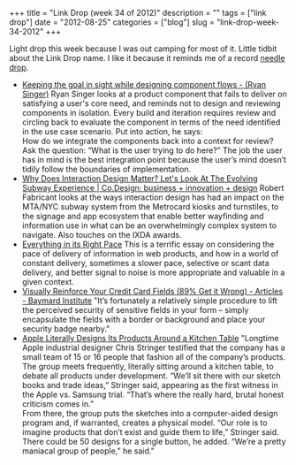 +++
title = "Link Drop (week 34 of 2012)"
description = ""
tags = ["link drop"]
date = "2012-08-25"
categories = ["blog"]
slug = "link-drop-week-34-2012"
+++



<p>Light drop this week because I was out camping for most of it. Little tidbit about the Link Drop name. I like it because it reminds me of a record <a href="http://en.wikipedia.org/wiki/Needle_drop_(DJing)">needle drop</a>. </p>
<ul class="ld">
<li><a href="http://feltpresence.com/articles/17-keeping-the-goal-in-sight-while-designing-component-flows" class="ttl">Keeping the goal in sight while designing component flows - (Ryan Singer)</a> Ryan Singer looks at a product component that fails to deliver on satisfying a user's core need, and reminds not to design and reviewing components in isolation. Every build and iteration requires review and circling back to evaluate the component in terms of the need identified in the use case scenario. Put into action, he says:<br />
How do we integrate the components back into a context for review? Ask the question: “What is the user trying to do here?” The job the user has in mind is the best integration point because the user’s mind doesn’t tidily follow the boundaries of implementation.</li>
<li><a href="http://www.fastcodesign.com/1665022/why-does-interaction-design-matter-lets-look-at-the-evolving-subway-experience" class="ttl">Why Does Interaction Design Matter? Let's Look At The Evolving Subway Experience | Co.Design: business + innovation + design</a> Robert Fabricant looks at the ways interaction design has had an impact on the MTA/NYC subway system from the Metrocard kiosks and turnstiles, to the signage and app ecosystem that enable better wayfinding and information use in what can be an overwhelmingly complex system to navigate. Also touches on the IXDA awards.</li>
<li><a href="http://www.alistapart.com/articles/everything-in-its-right-pace/" class="ttl">Everything in its Right&nbsp;Pace</a> This is a terrific essay on considering the pace of delivery of information in web products, and how in a world of constant delivery, sometimes a slower pace, selective or scant data delivery, and better signal to noise is more appropriate and valuable in a given context.</li>
<li><a href="http://baymard.com/blog/visually-reinforce-sensitive-fields" class="ttl">Visually Reinforce Your Credit Card Fields (89% Get it Wrong) - Articles - Baymard Institute</a> "It’s fortunately a relatively simple procedure to lift the perceived security of sensitive fields in your form – simply encapsulate the fields with a border or background and place your security badge nearby."</li>
<li><a href="http://allthingsd.com/20120731/apple-literally-designs-its-products-around-a-kitchen-table/" class="ttl">Apple Literally Designs Its Products Around a Kitchen Table</a> "Longtime Apple industrial designer Chris Stringer testified that the company has a small team of 15 or 16 people that fashion all of the company’s products. The group meets frequently, literally sitting around a kitchen table, to debate all products under development. “We’ll sit there with our sketch books and trade ideas,” Stringer said, appearing as the first witness in the Apple vs. Samsung trial. “That’s where the really hard, brutal honest criticism comes in.”<br />
From there, the group puts the sketches into a computer-aided design program and, if warranted, creates a physical model. “Our role is to imagine products that don’t exist and guide them to life,” Stringer said. There could be 50 designs for a single button, he added. “We’re a pretty maniacal group of people,” he said."</li>
</ul>
    
  
